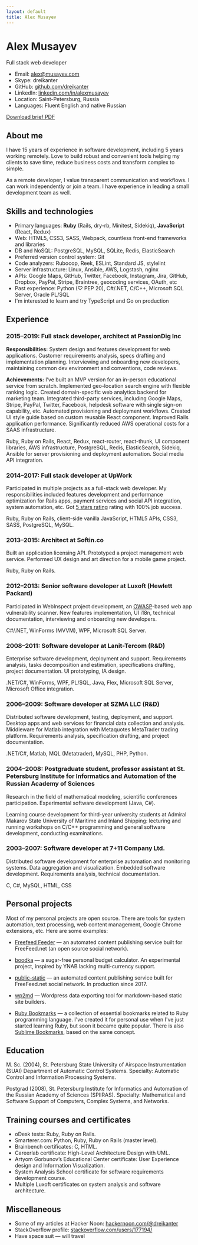```yaml
---
layout: default
title: Alex Musayev
---
```


<div class="row">
  <div class="col-sm-12 col-md-8 col-lg-8">
    <h1>Alex Musayev</h1>
    <p class="lead">Full stack web developer</p>
    <ul>
      <li>
        Email:
        <a href="mailto:alex@musayev.com">alex@musayev.com</a>
      </li>
      <li>
        Skype: dreikanter
      </li>
      <li>
        GitHub:
        <a href="http://github.com/dreikanter">github.com/dreikanter</a>
      </li>
      <li>
        LinkedIn:
        <a href="https://linkedin.com/in/alexmusayev">linkedin.com/in/alexmusayev</a>
      </li>
      <li>
        Location: Saint-Petersburg, Russia
      </li>
      <li>
        Languages: Fluent English and native Russian
      </li>
    </ul>
  </div>
  <div class="col-xs-12 col-sm-12 col-md-4 col-lg-4 download-container">
    <a href="/alex-musayev-cv.pdf" class="btn btn-success">
      <i class="fas fa-cloud-download-alt"></i>
      Download brief PDF
    </a>
  </div>
</div>

## About me

I have 15 years of experience in software development, including 5 years working remotely. Love to build robust and convenient tools helping my clients to save time, reduce business costs and transform complex to simple.

As a remote developer, I value transparent communication and workflows. I can work independently or join a team. I have experience in leading a small development team as well.

## Skills and technologies

- Primary languages: **Ruby** (Rails, dry-rb, Minitest, Sidekiq), **JavaScript** (React, Redux)
- Web: HTML5, CSS3, SASS, Webpack, countless front-end frameworks and libraries
- DB and NoSQL: PostgreSQL, MySQL, SQLite, Redis, ElasticSearch
- Preferred version control system: Git
- Code analyzers: Rubocop, Reek, ESLint, Standard JS, stylelint
- Server infrastructure: Linux, Ansible, AWS, Logstash, nginx
- APIs: Google Maps, GitHub, Twitter, Facebook, Instagram, Jira, GitHub, Dropbox, PayPal, Stripe, Braintree, geocoding services, OAuth, etc
- Past experience: Python (♡ PEP 20), C#/.NET, C/C++, Microsoft SQL Server, Oracle PL/SQL
- I'm interested to learn and try TypeScript and Go on production

## Experience

<h3><span class="text-muted">2015–2019:</span> <b>Full stack developer, architect</b> at PassionDig Inc</h3>

**Responsibilities:** System design and features development for web applications. Customer requirements analysis, specs drafting and implementation planning. Interviewing and onboarding new developers, maintaining common dev environment and conventions, code reviews.

**Achievements:** I’ve built an MVP version for an in-person educational service from scratch. Implemented geo-location search engine with flexible ranking logic. Created domain-specific web analytics backend for marketing team. Integrated third-party services, including Google Maps, Stripe, PayPal, Twitter, Facebook, helpdesk software with single sign-on capability, etc. Automated provisioning and deployment workflows. Created UI style guide based on custom reusable React component. Improved Rails application performance. Significantly reduced AWS operational costs for a SAAS infrastructure.

<i class="fas fa-tools tech-icon"></i> Ruby, Ruby on Rails, React, Redux, react-router, react-thunk, UI component libraries, AWS infrastructure, PostgreSQL, Redis, ElasticSearch, Sidekiq, Ansible for server provisioning and deployment automation. Social media API integration.

<h3><span class="text-muted">2014–2017:</span> <b>Full stack developer</b> at UpWork</h3>

Participated in multiple projects as a full-stack web developer. My responsibilities included features development and performance optimization for Rails apps, payment services and social API integration, system automation, etc. Got [5 stars rating](/upwork) rating with 100% job success.

<i class="fas fa-tools tech-icon"></i> Ruby, Ruby on Rails, client-side vanilla JavaScript, HTML5 APIs, CSS3, SASS, PostgreSQL, MySQL.

<h3><span class="text-muted">2013–2015:</span> <b>Architect</b> at Softin.co</h3>

Built an application licensing API. Prototyped a project management web service. Performed UX design and art direction for a mobile game project.

<i class="fas fa-tools tech-icon"></i> Ruby, Ruby on Rails.

<h3><span class="text-muted">2012–2013:</span> <b>Senior software developer</b> at Luxoft (Hewlett Packard)</h3>

Participated in WebInspect project development, an [OWASP](https://owasp.org)-based web app vulnerability scanner. New features implementation, UI i18n, technical documentation, interviewing and onboarding new developers.

<i class="fas fa-tools tech-icon"></i> C#/.NET, WinForms (MVVM), WPF, Microsoft SQL Server.

<h3><span class="text-muted">2008–2011:</span> <b>Software developer</b> at Lanit-Tercom (R&D)</h3>

Enterprise software development, deployment and support. Requirements analysis, tasks decomposition and estimation, specifications drafting, project documentation. UI prototyping, IA design.

<i class="fas fa-tools tech-icon"></i> .NET/C#, WinForms, WPF, PL/SQL, Java, Flex, Microsoft SQL Server, Microsoft Office integration.

<h3><span class="text-muted">2006–2009:</span> <b>Software developer</b> at SZMA LLC (R&D)</h3>

Distributed software development, testing, deployment, and support. Desktop apps and web services for financial data collection and analysis. Middleware for Matlab integration with Metaquotes MetaTrader trading platform. Requirements analysis, specification drafting, and project documentation.

<i class="fas fa-tools tech-icon"></i> .NET/C#, Matlab, MQL (Metatrader), MySQL, PHP, Python.

<h3><span class="text-muted">2004–2008:</span> <b>Postgraduate student, professor assistant</b> at St. Petersburg Institute for Informatics and Automation of the Russian Academy of Sciences</h3>

Research in the field of mathematical modeling, scientific conferences participation. Experimental software development (Java, C#).

Learning course development for third-year university students at Admiral Makarov State University of Maritime and Inland Shipping: lecturing and running workshops on C/C++ programming and general software development, conducting examinations.

<h3><span class="text-muted">2003–2007:</span> <b>Software developer</b> at 7+11 Company Ltd.</h3>

Distributed software development for enterprise automation and monitoring systems. Data aggregation and visualization. Embedded software development. Requirements analysis, technical documentation.

<i class="fas fa-tools tech-icon"></i> C, C#, MySQL, HTML, CSS

## Personal projects

Most of my personal projects are open source. There are tools for system automation, text processing, web content management, Google Chrome extensions, etc. Here are some examples:

- [Freefeed Feeder](https://frf.im) — an automated content publishing service built for FreeFeed.net (an open source social network).

- [boodka](https://github.com/dreikanter/boodka) — a sugar-free personal budget calculator. An experimental project, inspired by YNAB lacking multi-currency support.

- [public-static](https://github.com/dreikanter/public-static) — an automated content publishing service built for FreeFeed.net social network. In production since 2017.

- [wp2md](https://github.com/dreikanter/wp2md) — Wordpress data exporting tool for markdown-based static site builders.

- [Ruby Bookmarks](https://github.com/dreikanter/ruby-bookmarks) — a collection of essential bookmarks related to Ruby programming language. I've created it for personal use when I've just started learning Ruby, but soon it became quite popular. There is also [Sublime Bookmarks](https://github.com/dreikanter/sublime-bookmarks), based on the same concept.

## Education

M. Sc. (2004), St. Petersburg State University of Airspace Instrumentation (SUAI) Department of Automatic Control Systems. Specialty: Automatic Control and Information Processing Systems.

Postgrad (2008), St. Petersburg Institute for Informatics and Automation of the Russian Academy of Sciences (SPIIRAS). Specialty: Mathematical and Software Support of Computers, Complex Systems, and Networks.

## Training courses and certificates

- oDesk tests: Ruby, Ruby on Rails.
- Smarterer.com: Python, Ruby, Ruby on Rails (master level).
- Brainbench certificates: С, HTML.
- Careerlab certificate: High-Level Architecture Design with UML.
- Artyom Gorbunov’s Educational Center certificate: User Experience design and
Information Visualization.
- System Analysis School certificate for software requirements development course.
- Multiple Luxoft certificates on system analysis and software architecture.

## Miscellaneous

- Some of my articles at Hacker Noon: [hackernoon.com/@dreikanter](https://hackernoon.com/@dreikanter)
- StackOverflow profile: [stackoverflow.com/users/177194/](https://stackoverflow.com/users/177194/)
- Have space suit — will travel
